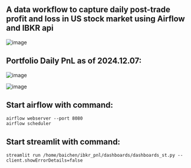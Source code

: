 ## A data workflow to capture daily post-trade profit and loss in US stock market using Airflow and IBKR api
![image](https://github.com/user-attachments/assets/bd9fd484-e51b-40c6-9569-56b384e7a95f)






## Portfolio Daily PnL as of 2024.12.07:
![image](https://github.com/user-attachments/assets/c2746613-7902-46f6-8423-79c7d96d91bb)


![image](https://github.com/user-attachments/assets/259516d8-860e-4f36-84bd-24cb56dbdf3b)





## Start airflow with command:
```
airflow webserver --port 8080
airflow scheduler
```



## Start streamlit with command:
```
streamlit run /home/baichen/ibkr_pnl/dashboards/dashboards_st.py --client.showErrorDetails=false
```






























